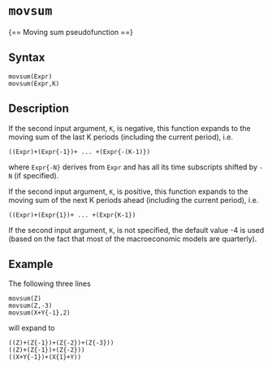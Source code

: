 # `movsum`

{== Moving sum pseudofunction ==}

## Syntax

    movsum(Expr)
    movsum(Expr,K)

## Description

If the second input argument, `K`, is negative, this function expands to
the moving sum of the last K periods (including the current period),
i.e.

    ((Expr)+(Expr{-1})+ ... +(Expr{-(K-1)})

where `Expr{-N}` derives from `Expr` and has all its time
subscripts shifted by `-N` (if specified).

If the second input argument, `K`, is positive, this function expands to
the moving sum of the next K periods ahead (including the current
period), i.e.

    ((Expr)+(Expr{1})+ ... +(Expr{K-1})

If the second input argument, `K`, is not specified, the default value -4
is used (based on the fact that most of the macroeconomic models are
quarterly).

## Example

The following three lines

    movsum(Z)
    movsum(Z,-3)
    movsum(X+Y{-1},2)

will expand to

    ((Z)+(Z{-1})+(Z{-2})+(Z{-3}))
    ((Z)+(Z{-1})+(Z{-2}))
    ((X+Y{-1})+(X{1}+Y))




